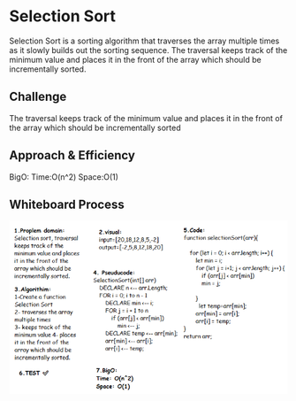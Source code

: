 # Selection Sort
<!-- Short summary or background information -->
Selection Sort is a sorting algorithm that traverses the array multiple times as it slowly builds out the sorting sequence. The traversal keeps track of the minimum value and places it in the front of the array which should be incrementally sorted.

## Challenge
<!-- Description of the challenge -->
The traversal keeps track of the minimum value and places it in the front of the array which should be incrementally sorted

## Approach & Efficiency
<!-- What approach did you take? Why? What is the Big O space/time for this approach? -->
BigO:
Time:O(n^2)
Space:O(1)

## Whiteboard Process
<!-- Embedded whiteboard image -->
![selectionSor](/code-challenge26/selectionSort.png)
